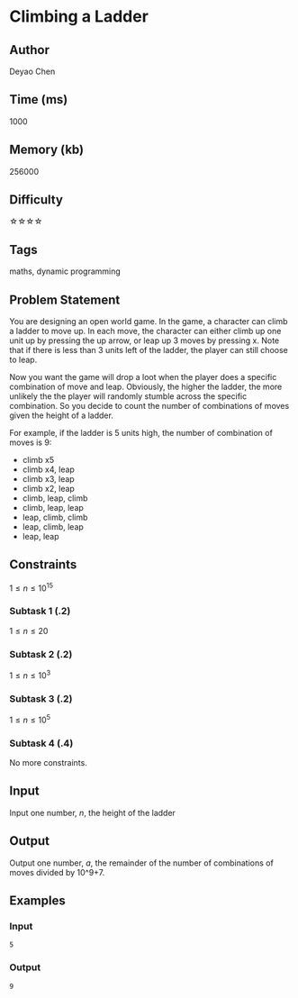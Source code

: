 # Climbing a Ladder

## Author

Deyao Chen

## Time (ms)

1000

## Memory (kb)

256000

## Difficulty 

☆☆☆☆

## Tags

maths, dynamic programming

## Problem Statement
You are designing an open world game. In the game, a character can climb a ladder to move up. In each move, the character can either climb up one unit up by pressing the up arrow, or leap up 3 moves by pressing x. Note that if there is less than 3 units left of the ladder, the player can still choose to leap.

Now you want the game will drop a loot when the player does a specific combination of move and leap. Obviously, the higher the ladder, the more unlikely the the player will randomly stumble across the specific combination. So you decide to count the number of combinations of moves given the height of a ladder.

For example, if the ladder is 5 units high, the number of combination of moves is 9:
- climb x5
- climb x4, leap
- climb x3, leap 
- climb x2, leap
- climb, leap, climb
- climb, leap, leap
- leap, climb, climb
- leap, climb, leap
- leap, leap

## Constraints

$1 \le n \le 10^{15}$

### Subtask 1 (.2)

$1 \le n \le 20$

### Subtask 2 (.2)

$1 \le n \le 10^{3}$

### Subtask 3 (.2)

$1 \le n \le 10^{5}$

### Subtask 4 (.4)

No more constraints.

## Input

Input one number, $n$, the height of the ladder

## Output

Output one number, $a$, the remainder of the number of combinations of moves divided by 10^9+7.

## Examples

### Input

```
5
```

### Output

```
9
```
